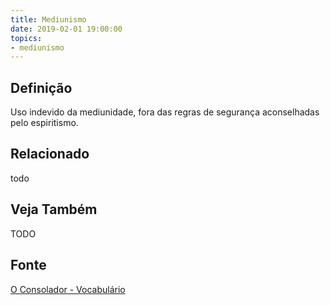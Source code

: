 ```yaml
---
title: Mediunismo
date: 2019-02-01 19:00:00
topics:
- mediunismo
---
```


## Definição
Uso indevido da mediunidade, fora das regras de segurança aconselhadas pelo
espiritismo. 

## Relacionado
todo

## Veja Também
TODO

## Fonte
[O Consolador - Vocabulário](http://www.oconsolador.com.br/linkfixo/vocabulario/principal.html)
